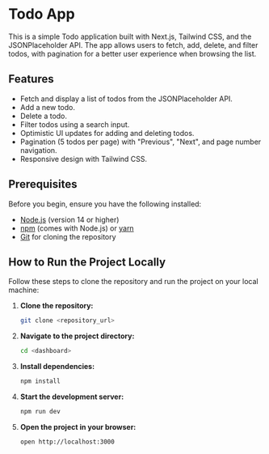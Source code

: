 # Todo App

This is a simple Todo application built with Next.js, Tailwind CSS, and the JSONPlaceholder API. The app allows users to fetch, add, delete, and filter todos, with pagination for a better user experience when browsing the list.

## Features
- Fetch and display a list of todos from the JSONPlaceholder API.
- Add a new todo.
- Delete a todo.
- Filter todos using a search input.
- Optimistic UI updates for adding and deleting todos.
- Pagination (5 todos per page) with "Previous", "Next", and page number navigation.
- Responsive design with Tailwind CSS.

## Prerequisites
Before you begin, ensure you have the following installed:
- [Node.js](https://nodejs.org/) (version 14 or higher)
- [npm](https://www.npmjs.com/) (comes with Node.js) or [yarn](https://yarnpkg.com/)
- [Git](https://git-scm.com/) for cloning the repository

## How to Run the Project Locally

Follow these steps to clone the repository and run the project on your local machine:

1. **Clone the repository:**
   ```bash
   git clone <repository_url>
   ```

2. **Navigate to the project directory:**
   ```bash
   cd <dashboard>
   ```

3. **Install dependencies:**
   ```bash
   npm install
   ```

4. **Start the development server:**
   ```bash
   npm run dev
   ```

5. **Open the project in your browser:**
   ```bash
   open http://localhost:3000
   ```
